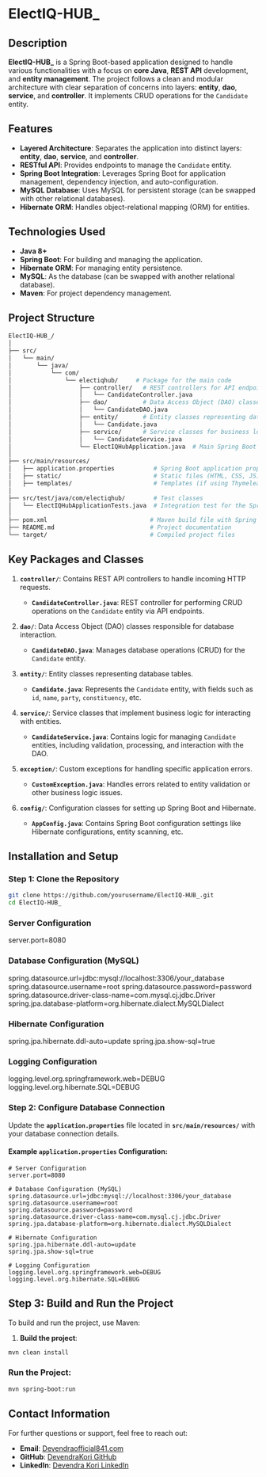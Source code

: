 # ElectIQ-HUB_

## Description

**ElectIQ-HUB_** is a Spring Boot-based application designed to handle various functionalities with a focus on **core Java**, **REST API** development, and **entity management**. The project follows a clean and modular architecture with clear separation of concerns into layers: **entity**, **dao**, **service**, and **controller**. It implements CRUD operations for the `Candidate` entity.

## Features

- **Layered Architecture**: Separates the application into distinct layers: **entity**, **dao**, **service**, and **controller**.
- **RESTful API**: Provides endpoints to manage the `Candidate` entity.
- **Spring Boot Integration**: Leverages Spring Boot for application management, dependency injection, and auto-configuration.
- **MySQL Database**: Uses MySQL for persistent storage (can be swapped with other relational databases).
- **Hibernate ORM**: Handles object-relational mapping (ORM) for entities.

## Technologies Used

- **Java 8+**
- **Spring Boot**: For building and managing the application.
- **Hibernate ORM**: For managing entity persistence.
- **MySQL**: As the database (can be swapped with another relational database).
- **Maven**: For project dependency management.

## Project Structure

```bash
ElectIQ-HUB_/
│
├── src/                           
│   └── main/                       
│       └── java/                   
│           └── com/                
│               └── electiqhub/     # Package for the main code
│                   ├── controller/   # REST controllers for API endpoints
│                   │   └── CandidateController.java
│                   ├── dao/          # Data Access Object (DAO) classes
│                   │   └── CandidateDAO.java
│                   ├── entity/       # Entity classes representing database tables
│                   │   └── Candidate.java
│                   ├── service/      # Service classes for business logic
│                   │   └── CandidateService.java
│                   └── ElectIQHubApplication.java  # Main Spring Boot application class
│
├── src/main/resources/                     
│   ├── application.properties           # Spring Boot application properties
│   ├── static/                          # Static files (HTML, CSS, JS)
│   ├── templates/                       # Templates (if using Thymeleaf or similar)
│
├── src/test/java/com/electiqhub/        # Test classes
│   └── ElectIQHubApplicationTests.java  # Integration test for the Spring Boot application
│
├── pom.xml                             # Maven build file with Spring Boot, Hibernate, and other dependencies
├── README.md                           # Project documentation
└── target/                             # Compiled project files
```
## Key Packages and Classes

1. **`controller/`**: Contains REST API controllers to handle incoming HTTP requests.
   - **`CandidateController.java`**: REST controller for performing CRUD operations on the `Candidate` entity via API endpoints.

2. **`dao/`**: Data Access Object (DAO) classes responsible for database interaction.
   - **`CandidateDAO.java`**: Manages database operations (CRUD) for the `Candidate` entity.

3. **`entity/`**: Entity classes representing database tables.
   - **`Candidate.java`**: Represents the `Candidate` entity, with fields such as `id`, `name`, `party`, `constituency`, etc.

4. **`service/`**: Service classes that implement business logic for interacting with entities.
   - **`CandidateService.java`**: Contains logic for managing `Candidate` entities, including validation, processing, and interaction with the DAO.

5. **`exception/`**: Custom exceptions for handling specific application errors.
   - **`CustomException.java`**: Handles errors related to entity validation or other business logic issues.

6. **`config/`**: Configuration classes for setting up Spring Boot and Hibernate.
   - **`AppConfig.java`**: Contains Spring Boot configuration settings like Hibernate configurations, entity scanning, etc.
## Installation and Setup

### Step 1: Clone the Repository

```bash
git clone https://github.com/yourusername/ElectIQ-HUB_.git
cd ElectIQ-HUB_
```
### Server Configuration
server.port=8080

### Database Configuration (MySQL)
spring.datasource.url=jdbc:mysql://localhost:3306/your_database
spring.datasource.username=root
spring.datasource.password=password
spring.datasource.driver-class-name=com.mysql.cj.jdbc.Driver
spring.jpa.database-platform=org.hibernate.dialect.MySQLDialect

### Hibernate Configuration
spring.jpa.hibernate.ddl-auto=update
spring.jpa.show-sql=true

### Logging Configuration
logging.level.org.springframework.web=DEBUG
logging.level.org.hibernate.SQL=DEBUG

### Step 2: Configure Database Connection

Update the **`application.properties`** file located in **`src/main/resources/`** with your database connection details.

#### Example `application.properties` Configuration:

```properties
# Server Configuration
server.port=8080

# Database Configuration (MySQL)
spring.datasource.url=jdbc:mysql://localhost:3306/your_database
spring.datasource.username=root
spring.datasource.password=password
spring.datasource.driver-class-name=com.mysql.cj.jdbc.Driver
spring.jpa.database-platform=org.hibernate.dialect.MySQLDialect

# Hibernate Configuration
spring.jpa.hibernate.ddl-auto=update
spring.jpa.show-sql=true

# Logging Configuration
logging.level.org.springframework.web=DEBUG
logging.level.org.hibernate.SQL=DEBUG
```
## Step 3: Build and Run the Project

To build and run the project, use Maven:

1. **Build the project**:
 ```bash
 mvn clean install
```
### Run the Project:

```bash
mvn spring-boot:run
```
## Contact Information

For further questions or support, feel free to reach out:

- **Email**: [Devendraofficial841.com](mailto:Devendraofficial841.com)
- **GitHub**: [DevendraKori GitHub](https://github.com/Devendrakori)
- **LinkedIn**: [Devendra Kori LinkedIn](https://linkedin.com/in/Devendra-kori)


